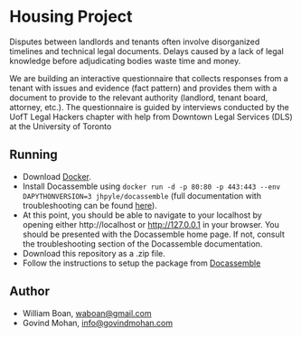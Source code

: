 # Housing Project

Disputes between landlords and tenants often involve disorganized timelines and technical legal documents. Delays caused by a lack of legal knowledge before adjudicating bodies waste time and money.

We are building an interactive questionnaire that collects responses from a tenant with issues and evidence (fact pattern) and provides them with a document to provide to the relevant authority (landlord, tenant board, attorney, etc.). The questionnaire is guided by interviews conducted by the UofT Legal Hackers chapter with help from Downtown Legal Services (DLS) at the University of Toronto

## Running
- Download [Docker](https://docs.docker.com/install/).
- Install Docassemble using `docker run -d -p 80:80 -p 443:443 --env DAPYTHONVERSION=3 jhpyle/docassemble` (full documentation with troubleshooting can be found [here](https://docassemble.org/docs/docker.html)).
- At this point, you should be able to navigate to your localhost by opening either http://localhost or http://127.0.0.1 in your browser. You should be presented with the Docassemble home page. If not, consult the troubleshooting section of the Docassemble documentation.
- Download this repository as a .zip file.
- Follow the instructions to setup the package from [Docassemble](https://docassemble.org/docs/packages.html#zip_install)

## Author

- William Boan, waboan@gmail.com
- Govind Mohan, info@govindmohan.com

